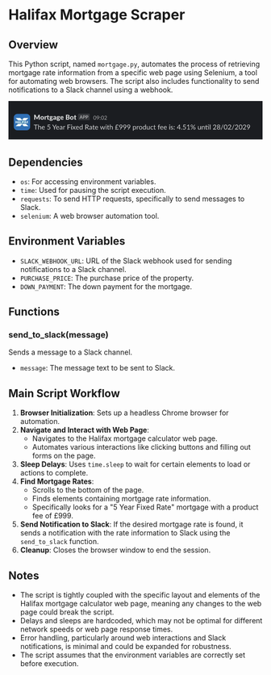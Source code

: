 # Halifax Mortgage Scraper

## Overview
This Python script, named `mortgage.py`, automates the process of retrieving mortgage rate information from a specific web page using Selenium, a tool for automating web browsers. The script also includes functionality to send notifications to a Slack channel using a webhook.

![screenshot](./images/bot.png)

## Dependencies
- `os`: For accessing environment variables.
- `time`: Used for pausing the script execution.
- `requests`: To send HTTP requests, specifically to send messages to Slack.
- `selenium`: A web browser automation tool.

## Environment Variables
- `SLACK_WEBHOOK_URL`: URL of the Slack webhook used for sending notifications to a Slack channel.
- `PURCHASE_PRICE`: The purchase price of the property.
- `DOWN_PAYMENT`: The down payment for the mortgage.

## Functions
### send_to_slack(message)
Sends a message to a Slack channel.
- `message`: The message text to be sent to Slack.

## Main Script Workflow
1. **Browser Initialization**: Sets up a headless Chrome browser for automation.
2. **Navigate and Interact with Web Page**:
    - Navigates to the Halifax mortgage calculator web page.
    - Automates various interactions like clicking buttons and filling out forms on the page.
3. **Sleep Delays**: Uses `time.sleep` to wait for certain elements to load or actions to complete.
4. **Find Mortgage Rates**:
    - Scrolls to the bottom of the page.
    - Finds elements containing mortgage rate information.
    - Specifically looks for a "5 Year Fixed Rate" mortgage with a product fee of £999.
5. **Send Notification to Slack**: If the desired mortgage rate is found, it sends a notification with the rate information to Slack using the `send_to_slack` function.
6. **Cleanup**: Closes the browser window to end the session.

## Notes
- The script is tightly coupled with the specific layout and elements of the Halifax mortgage calculator web page, meaning any changes to the web page could break the script.
- Delays and sleeps are hardcoded, which may not be optimal for different network speeds or web page response times.
- Error handling, particularly around web interactions and Slack notifications, is minimal and could be expanded for robustness.
- The script assumes that the environment variables are correctly set before execution.

